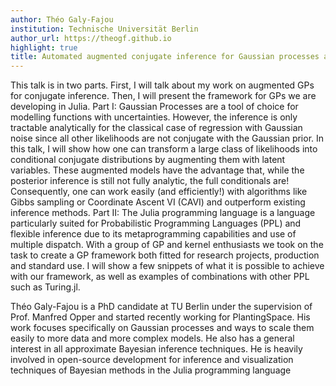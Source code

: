 ```yaml
---
author: Théo Galy-Fajou
institution: Technische Universität Berlin
author_url: https://theogf.github.io
highlight: true
title: Automated augmented conjugate inference for Gaussian processes and a Julia perspective on Gaussian Processes
---
```


This talk is in two parts. First, I will talk about my work on augmented GPs for conjugate inference. Then, I will present the framework for GPs we are developing in Julia.
Part I: Gaussian Processes are a tool of choice for modelling functions with uncertainties. However, the inference is only tractable analytically for the classical case of regression with Gaussian noise since all other likelihoods are not conjugate with the Gaussian prior. In this talk, I will show how one can transform a large class of likelihoods into conditional conjugate distributions by augmenting them with latent variables. These augmented models have the advantage that, while the posterior inference is still not fully analytic, the full conditionals are! Consequently, one can work easily (and efficiently!) with algorithms like Gibbs sampling or Coordinate Ascent VI (CAVI) and outperform existing inference methods.
Part II: The Julia programming language is a language particularly suited for Probabilistic Programming Languages (PPL) and flexible inference due to its metaprogramming capabilities and use of multiple dispatch.
With a group of GP and kernel enthusiasts we took on the task to create a GP framework both fitted for research projects, production and standard use.
I will show a few snippets of what it is possible to achieve with our framework, as well as examples of combinations with other PPL such as Turing.jl.

Théo Galy-Fajou is a PhD candidate at TU Berlin under the supervision of Prof. Manfred Opper and started recently working for PlantingSpace. His work focuses specifically on Gaussian processes and ways to scale them easily to more data and more complex models. He also has a general interest in all approximate Bayesian inference techniques. He is heavily involved in open-source development for inference and visualization techniques of Bayesian methods in the Julia programming language